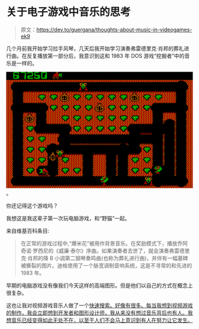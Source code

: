 # 关于电子游戏中音乐的思考

> 原文：<https://dev.to/guergana/thoughts-about-music-in-videogames-ek9>

几个月前我开始学习拉手风琴，几天后我开始学习演奏弗雷德里克·肖邦的葬礼进行曲。在反复播放第一部分后，我意识到这和 1983 年 DOS 游戏“挖掘者”中的音乐是一样的。

[![alt text](img/43e562e76563649d7d0d5b5f370764e2.png "Digger Game")](https://res.cloudinary.com/practicaldev/image/fetch/s--gIY9BZ5y--/c_limit%2Cf_auto%2Cfl_progressive%2Cq_66%2Cw_880/http://msdosgames.com/wp-content/uploads/2015/11/digger-1983-dos-game.gif) 。

你还记得这个游戏吗？

我想这是我这辈子第一次玩电脑游戏，和“野猫”一起。

来自维基百科条目:

> 在正常的游戏过程中,“爆米花”被用作背景音乐。在奖励模式下，播放乔阿奇诺·罗西尼的《威廉·泰尔》序曲。如果演奏者去世了，就会演奏弗雷德里克·肖邦的降 B 小调第二钢琴奏鸣曲(也称为葬礼进行曲)，并伴有一幅墓碑被撕裂的图片。迪格使用了一个脉宽调制音响系统，这是不寻常的和先进的 1983 年。

早期的电脑游戏没有像我们今天这样的高端图形。但是他们以自己的方式在概念上很复杂。

这也让我对视频游戏音乐人做了一个[快速搜索。好像有很多。每当我想到视频游戏的制作，我会立即想到开发者和图形设计师，我从来没有想过音乐背后也有人。我想音乐已经变得如此无处不在，以至于人们不会马上意识到有人在努力让它发生。](https://en.wikipedia.org/wiki/List_of_video_game_musicians)